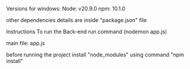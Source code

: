 Versions for windows:
Node: v20.9.0
npm: 10.1.0

other dependencies details  are  inside  "package.json" file


Instructions
To run the Back-end run command (nodemon app.js)

main file: app.js 

before  running the project install "node_modules" using command "npm install"